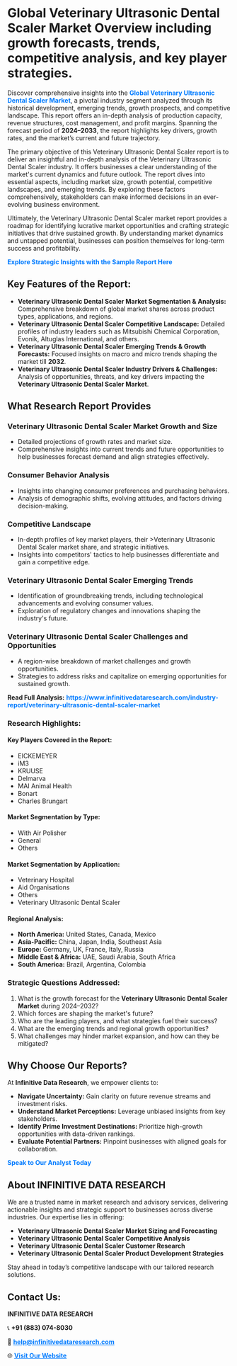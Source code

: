 <h1>Global Veterinary Ultrasonic Dental Scaler Market Overview including growth forecasts, trends, competitive analysis, and key player strategies.</h1>
<p>
Discover comprehensive insights into the 
<a href="https://www.infinitivedataresearch.com/industry-report/veterinary-ultrasonic-dental-scaler-market" rel="dofollow" style="color: #007BFF; text-decoration: none;"><strong>Global Veterinary Ultrasonic Dental Scaler Market</strong></a>, a pivotal industry segment analyzed through its historical development, emerging trends, growth prospects, and competitive landscape. This report offers an in-depth analysis of production capacity, revenue structures, cost management, and profit margins. Spanning the forecast period of <strong>2024–2033</strong>, the report highlights key drivers, growth rates, and the market’s current and future trajectory.
</p>
<p>
The primary objective of this Veterinary Ultrasonic Dental Scaler report is to deliver an insightful and in-depth analysis of the Veterinary Ultrasonic Dental Scaler industry. It offers businesses a clear understanding of the market's current dynamics and future outlook. The report dives into essential aspects, including market size, growth potential, competitive landscapes, and emerging trends. By exploring these factors comprehensively, stakeholders can make informed decisions in an ever-evolving business environment.
</p>
<p>
Ultimately, the Veterinary Ultrasonic Dental Scaler market report provides a roadmap for identifying lucrative market opportunities and crafting strategic initiatives that drive sustained growth. By understanding market dynamics and untapped potential, businesses can position themselves for long-term success and profitability.
</p>
<p>
<a href="https://www.infinitivedataresearch.com/request-sample/reportId=111555" style="color: #007BFF; text-decoration: none;"><strong>Explore Strategic Insights with the Sample Report Here</strong></a>
</p>

<h2>Key Features of the Report:</h2>
<ul>
<li><strong>Veterinary Ultrasonic Dental Scaler Market Segmentation & Analysis:</strong> Comprehensive breakdown of global market shares across product types, applications, and regions.</li>
<li><strong>Veterinary Ultrasonic Dental Scaler Competitive Landscape:</strong> Detailed profiles of industry leaders such as Mitsubishi Chemical Corporation, Evonik, Altuglas International, and others.</li>
<li><strong>Veterinary Ultrasonic Dental Scaler Emerging Trends & Growth Forecasts:</strong> Focused insights on macro and micro trends shaping the market till <strong>2032</strong>.</li>
<li><strong>Veterinary Ultrasonic Dental Scaler Industry Drivers & Challenges:</strong> Analysis of opportunities, threats, and key drivers impacting the <strong>Veterinary Ultrasonic Dental Scaler Market</strong>.</li>
</ul>

<h2>What Research Report Provides</h2>
<h3>Veterinary Ultrasonic Dental Scaler Market Growth and Size</h3>
<ul>
<li>Detailed projections of growth rates and market size.</li>
<li>Comprehensive insights into current trends and future opportunities to help businesses forecast demand and align strategies effectively.</li>
</ul>

<h3>Consumer Behavior Analysis</h3>
<ul>
<li>Insights into changing consumer preferences and purchasing behaviors.</li>
<li>Analysis of demographic shifts, evolving attitudes, and factors driving decision-making.</li>
</ul>

<h3>Competitive Landscape</h3>
<ul>
<li>In-depth profiles of key market players, their >Veterinary Ultrasonic Dental Scaler market share, and strategic initiatives.</li>
<li>Insights into competitors' tactics to help businesses differentiate and gain a competitive edge.</li>
</ul>

<h3>Veterinary Ultrasonic Dental Scaler Emerging Trends</h3>
<ul>
<li>Identification of groundbreaking trends, including technological advancements and evolving consumer values.</li>
<li>Exploration of regulatory changes and innovations shaping the industry's future.</li>
</ul>

<h3>Veterinary Ultrasonic Dental Scaler Challenges and Opportunities</h3>
<ul>
<li>A region-wise breakdown of market challenges and growth opportunities.</li>
<li>Strategies to address risks and capitalize on emerging opportunities for sustained growth.</li>
</ul>
<p><strong>Read Full Analysis:</strong> <a href="https://www.infinitivedataresearch.com/industry-report/veterinary-ultrasonic-dental-scaler-market" rel="dofollow" style="color: #007BFF; text-decoration: none;"><strong>https://www.infinitivedataresearch.com/industry-report/veterinary-ultrasonic-dental-scaler-market</strong></a></p>
<h3>Research Highlights:</h3>
<h4>Key Players Covered in the Report:</h4>
<ul><li>EICKEMEYER</li><li>iM3</li><li>KRUUSE</li><li>Delmarva</li><li>MAI Animal Health</li><li>Bonart</li><li>Charles Brungart</li></ul>
<h4>Market Segmentation by Type:</h4>
<ul><li>With Air Polisher</li><li>General</li><li>Others</li></ul>
<h4>Market Segmentation by Application:</h4>
<ul><li>Veterinary Hospital</li><li>Aid Organisations</li><li>Others</li><li>Veterinary Ultrasonic Dental Scaler</li></ul>

<h4>Regional Analysis:</h4>
<ul>
<li><strong>North America:</strong> United States, Canada, Mexico</li>
<li><strong>Asia-Pacific:</strong> China, Japan, India, Southeast Asia</li>
<li><strong>Europe:</strong> Germany, UK, France, Italy, Russia</li>
<li><strong>Middle East & Africa:</strong> UAE, Saudi Arabia, South Africa</li>
<li><strong>South America:</strong> Brazil, Argentina, Colombia</li>
</ul>

<h3>Strategic Questions Addressed:</h3>
<ol>
<li>What is the growth forecast for the <strong>Veterinary Ultrasonic Dental Scaler Market</strong> during 2024–2032?</li>
<li>Which forces are shaping the market's future?</li>
<li>Who are the leading players, and what strategies fuel their success?</li>
<li>What are the emerging trends and regional growth opportunities?</li>
<li>What challenges may hinder market expansion, and how can they be mitigated?</li>
</ol>

<h2>Why Choose Our Reports?</h2>
<p>At <strong>Infinitive Data Research</strong>, we empower clients to:</p>
<ul>
<li><strong>Navigate Uncertainty:</strong> Gain clarity on future revenue streams and investment risks.</li>
<li><strong>Understand Market Perceptions:</strong> Leverage unbiased insights from key stakeholders.</li>
<li><strong>Identify Prime Investment Destinations:</strong> Prioritize high-growth opportunities with data-driven rankings.</li>
<li><strong>Evaluate Potential Partners:</strong> Pinpoint businesses with aligned goals for collaboration.</li>
</ul>
<p><a href="https://www.infinitivedataresearch.com/industry-report/veterinary-ultrasonic-dental-scaler-market" rel="dofollow" style="color: #007BFF; text-decoration: none;"><strong>Speak to Our Analyst Today</strong></a></p>

<h2>About INFINITIVE DATA RESEARCH</h2>
<p>We are a trusted name in market research and advisory services, delivering actionable insights and strategic support to businesses across diverse industries. Our expertise lies in offering:</p>
<ul>
<li><strong>Veterinary Ultrasonic Dental Scaler Market Sizing and Forecasting</strong></li>
<li><strong>Veterinary Ultrasonic Dental Scaler Competitive Analysis</strong></li>
<li><strong>Veterinary Ultrasonic Dental Scaler Customer Research</strong></li>
<li><strong>Veterinary Ultrasonic Dental Scaler Product Development Strategies</strong></li>
</ul>
<p>Stay ahead in today’s competitive landscape with our tailored research solutions.</p>

<h2>Contact Us:</h2>
<p><strong>INFINITIVE DATA RESEARCH</strong></p>
<p>📞 <strong>+91 (883) 074-8030</strong></p>
<p>📧 <strong><a href="mailto:help@infinitivedataresearch.com" style="color: #007BFF;">help@infinitivedataresearch.com</a></strong></p>
<p>🌐 <strong><a href="https://www.infinitivedataresearch.com" rel="dofollow" style="color: #007BFF;">Visit Our Website</a></strong></p>